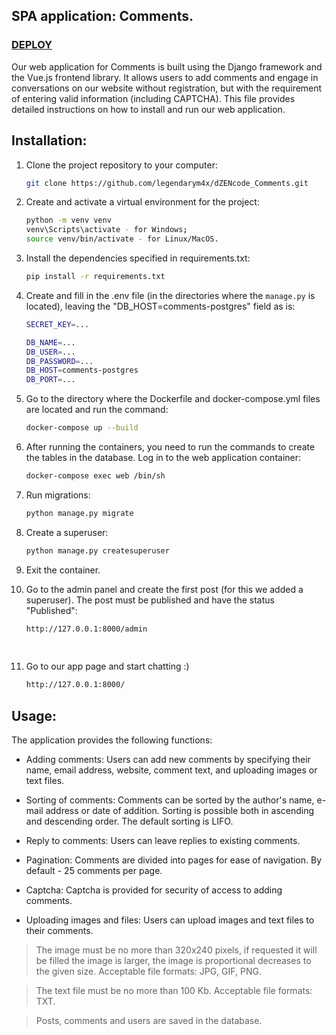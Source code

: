## SPA application: Comments.

### [DEPLOY](https://dzencode-comments-hy2f.onrender.com/)

Our web application for Comments is built using the Django framework and the Vue.js frontend library. It allows users to add comments and engage in conversations on our website without registration, but with the requirement of entering valid information (including CAPTCHA). This file provides detailed instructions on how to install and run our web application.

## Installation:

1. Clone the project repository to your computer:

   ```bash
   git clone https://github.com/legendarym4x/dZENcode_Comments.git

2. Create and activate a virtual environment for the project:

   ```bash
   python -m venv venv
   venv\Scripts\activate - for Windows;
   source venv/bin/activate - for Linux/MacOS.
   
3. Install the dependencies specified in requirements.txt:

   ```bash
   pip install -r requirements.txt
   
4. Create and fill in the .env file (in the directories where the `manage.py` is located), leaving the 
"DB_HOST=comments-postgres" field as is:

   ```bash
   SECRET_KEY=...

   DB_NAME=...
   DB_USER=...
   DB_PASSWORD=...
   DB_HOST=comments-postgres
   DB_PORT=...
   
5. Go to the directory where the Dockerfile and docker-compose.yml files are located and run the command:

   ```bash
   docker-compose up --build
   
6. After running the containers, you need to run the commands to create the tables in the database.
Log in to the web application container:

   ```bash
   docker-compose exec web /bin/sh
   
7. Run migrations:

   ```bash
   python manage.py migrate

8. Create a superuser:

   ```bash
   python manage.py createsuperuser
   
9. Exit the container.

10. Go to the admin panel and create the first post (for this we added a superuser). The post must be published and 
have the status "Published":

    ```bash
    http://127.0.0.1:8000/admin
  
 
11. Go to our app page and start chatting :)

    ```bash
    http://127.0.0.1:8000/


 ## Usage:


The application provides the following functions:

- Adding comments: Users can add new comments by specifying their name, email address, website, comment text, and uploading images or text files.

- Sorting of comments: Comments can be sorted by the author's name, e-mail address or date of addition. Sorting is possible both in ascending and descending order. The default sorting is LIFO.

- Reply to comments: Users can leave replies to existing comments.

- Pagination: Comments are divided into pages for ease of navigation. By default - 25 comments per page.

- Captcha: Captcha is provided for security of access to adding comments.

- Uploading images and files: Users can upload images and text files to their comments.
 > The image must be no more than 320x240 pixels, if requested it will be filled
the image is larger, the image is proportional
decreases to the given size. Acceptable file formats: JPG, GIF, PNG.

 > The text file must be no more than 100 Kb. Acceptable file formats: TXT.

 > Posts, comments and users are saved in the database.